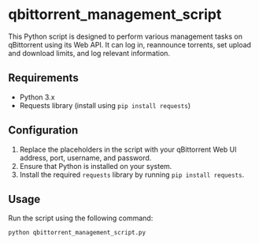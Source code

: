 # qbittorrent_management_script

This Python script is designed to perform various management tasks on qBittorrent using its Web API. It can log in, reannounce torrents, set upload and download limits, and log relevant information.

## Requirements

- Python 3.x
- Requests library (install using `pip install requests`)

## Configuration

1. Replace the placeholders in the script with your qBittorrent Web UI address, port, username, and password.
2. Ensure that Python is installed on your system.
3. Install the required `requests` library by running `pip install requests`.

## Usage

Run the script using the following command:

```bash
python qbittorrent_management_script.py
